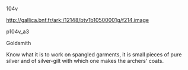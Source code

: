 104v

http://gallica.bnf.fr/ark:/12148/btv1b10500001g/f214.image

p104v_a3

Goldsmith

Know what it is to work on spangled garments, it is small pieces of pure silver and of silver-gilt with which one makes the archers' coats.
